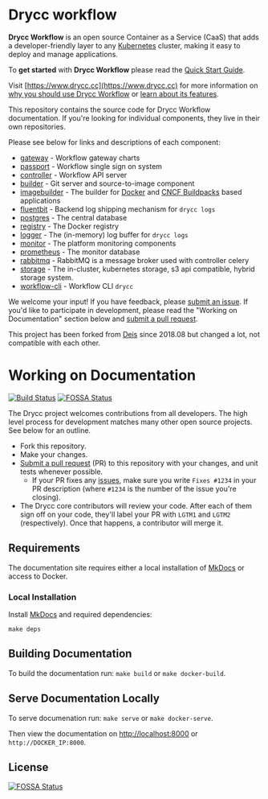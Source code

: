 # Drycc workflow

**Drycc Workflow** is an open source Container as a Service (CaaS) that adds a developer-friendly layer to any [Kubernetes][k8s-home] cluster, making it easy to deploy and manage applications.

To **get started** with **Drycc Workflow** please read the [Quick Start Guide](https://www.drycc.cc/quickstart/).

Visit [https://www.drycc.cc](https://www.drycc.cc) for more information on [why you should use Drycc Workflow](https://www.drycc.cc/understanding-workflow/concepts/) or [learn about its features](https://www.drycc.cc/understanding-workflow/architecture/).

This repository contains the source code for Drycc Workflow documentation. If you're looking for individual components, they live in their own repositories.

Please see below for links and descriptions of each component:

- [gateway](https://github.com/drycc/gateway) - Workflow gateway charts
- [passport](https://github.com/drycc/passport) - Workflow single sign on system
- [controller](https://github.com/drycc/controller) - Workflow API server
- [builder](https://github.com/drycc/builder) - Git server and source-to-image component
- [imagebuilder](https://github.com/drycc/imagebuilder) - The builder for [Docker](https://www.docker.com/) and [CNCF Buildpacks](https://buildpacks.io/) based applications
- [fluentbit](https://github.com/drycc/fluentbit) - Backend log shipping mechanism for `drycc logs`
- [postgres](https://github.com/drycc/postgres) - The central database
- [registry](https://github.com/drycc/registry) - The Docker registry
- [logger](https://github.com/drycc/logger) - The (in-memory) log buffer for `drycc logs`
- [monitor](https://github.com/drycc/monitor) - The platform monitoring components
- [prometheus](https://github.com/drycc/prometheus) - The monitor database
- [rabbitmq](https://github.com/drycc/rabbitmq) - RabbitMQ is a message broker used with controller celery
- [storage](https://github.com/drycc/storage) - The in-cluster, kubernetes storage, s3 api compatible, hybrid storage system.
- [workflow-cli](https://github.com/drycc/workflow-cli) - Workflow CLI `drycc`

We welcome your input! If you have feedback, please [submit an issue][issues]. If you'd like to participate in development, please read the "Working on Documentation" section below and [submit a pull request][prs].

This project has been forked from [Deis](https://github.com/deis/deis) since 2018.08 but changed a lot,
not compatible with each other.

# Working on Documentation
[![Build Status](https://woodpecker.drycc.cc/api/badges/drycc/workflow/status.svg)](https://woodpecker.drycc.cc/drycc/workflow)
[![FOSSA Status](https://app.fossa.com/api/projects/git%2Bgithub.com%2Fdrycc%2Fworkflow.svg?type=shield)](https://app.fossa.com/projects/git%2Bgithub.com%2Fdrycc%2Fworkflow?ref=badge_shield)

The Drycc project welcomes contributions from all developers. The high level process for development matches many other open source projects. See below for an outline.

* Fork this repository.
* Make your changes.
* [Submit a pull request][prs] (PR) to this repository with your changes, and unit tests whenever possible.
    * If your PR fixes any [issues][issues], make sure you write `Fixes #1234` in your PR description (where `#1234` is the number of the issue you're closing).
* The Drycc core contributors will review your code. After each of them sign off on your code, they'll label your PR with `LGTM1` and `LGTM2` (respectively). Once that happens, a contributor will merge it.

## Requirements

The documentation site requires either a local installation of [MkDocs][] or access to Docker.

### Local Installation

Install [MkDocs][] and required dependencies:

```
make deps
```

## Building Documentation

To build the documentation run: `make build` or `make docker-build`.

## Serve Documentation Locally

To serve documenation run: `make serve` or `make docker-serve`.

Then view the documentation on [http://localhost:8000](http://localhost:8000) or `http://DOCKER_IP:8000`.

[k8s-home]: http://kubernetes.io
[install-k8s]: http://kubernetes.io/gettingstarted/
[mkdocs]: http://www.mkdocs.org/
[issues]: https://github.com/drycc/workflow/issues
[prs]: https://github.com/drycc/workflow/pulls
[Drycc website]: https://www.drycc.cc/


## License
[![FOSSA Status](https://app.fossa.com/api/projects/git%2Bgithub.com%2Fdrycc%2Fworkflow.svg?type=large)](https://app.fossa.com/projects/git%2Bgithub.com%2Fdrycc%2Fworkflow?ref=badge_large)